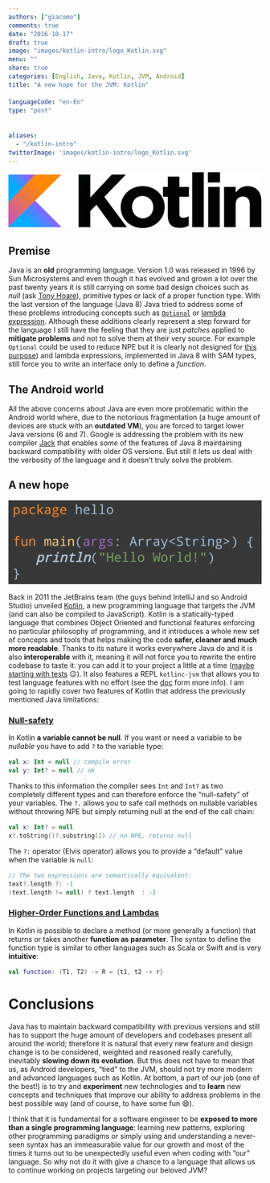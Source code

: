 ```yaml
---
authors: ["giacomo"]
comments: true
date: "2016-10-17"
draft: true
image: "images/kotlin-intro/logo_Kotlin.svg"
menu: ""
share: true
categories: [English, Java, Kotlin, JVM, Android]
title: "A new hope for the JVM: Kotlin"

languageCode: "en-En"
type: "post"


aliases: 
  - "/kotlin-intro"
twitterImage: 'images/kotlin-intro/logo_Kotlin.svg'
---
```


![Kotlin](/images/kotlin-intro/logo_Kotlin.svg)

## Premise

Java is an **old** programming language. Version 1.0 was released in 1996 by Sun Microsystems and  even though it has evolved and grown a lot over the past twenty years it is still carrying on some bad design choices such as *null* (ask [Tony Hoare](https://en.wikipedia.org/wiki/Tony_Hoare?section=3#Apologies_and_retractions)), primitive types or lack of a proper function type. With the last version of the language (Java 8) Java tried to address some of these problems introducing concepts such as [`Optional`](https://docs.oracle.com/javase/8/docs/api/java/util/Optional.html) or [lambda expression](http://docs.oracle.com/javase/tutorial/java/javaOO/lambdaexpressions.html). Although these additions clearly represent a step forward for the language I still have the feeling that they are just *patches* applied to **mitigate problems** and not to solve them at their very source. For example `Optional` could be used to reduce NPE but it is clearly not designed for [this purpose](https://twitter.com/mariofusco/status/780770300178956289)) and lambda expressions, implemented in Java 8 with SAM types, still force you to write an interface only to define a *function*.

## The Android world

All the above concerns about Java are even more problematic within the Android world where, due to the notorious fragmentation (a huge amount of devices are stuck with an **outdated VM**), you are forced to target lower Java versions (6 and 7).
Google is addressing the problem with its new compiler [Jack](https://source.android.com/source/jack.html) that enables *some* of the features of Java 8 maintaining backward compatibility with older OS versions. But still it lets us deal with the verbosity of the language and it doesn’t truly solve the problem.

## A new hope

![Kotlin Hello World!](/images/kotlin-intro/kotlin_helloworld.png)

Back in 2011 the JetBrains team (the guys behind IntelliJ and so Android Studio) unveiled [Kotlin](https://kotlinlang.org/), a new programming language that targets the JVM (and can also be compiled to JavaScript). 
Kotlin is a statically-typed language that combines Object Oriented and functional features enforcing no particular philosophy of programming, and it introduces a whole new set of concepts and tools that helps making the code **safer, cleaner and much more readable**. 
Thanks to its nature it works everywhere Java do and it is also **interoperable** with it, meaning it will not force you to rewrite the entire codebase to taste  it: you can add it to your project a little at a time ([maybe starting with tests](https://medium.com/@sergii/using-kotlin-for-tests-in-android-6d4a0c818776#.lyvd3h43x) 😉). It also features a REPL `kotlinc-jvm` that allows you to test language features with no effort (see the [doc](https://kotlinlang.org/docs/tutorials/command-line.html#running-the-repl) form more info).
I am going to rapidly cover two features of Kotlin that address the previously mentioned Java limitations:


### [Null-safety](http://kotlinlang.org/docs/reference/null-safety.html)
In Kotlin **a variable cannot be null**. If you want or need a variable to be *nullable* you have to add `?` to the variable type:
```kotlin
val x: Int = null // compile error
val y: Int? = null // ok
```
Thanks to this information the compiler sees `Int` and `Int?` as two completely different types and can therefore enforce the “null-safety” of your variables.
The `?.` allows you to safe call methods on nullable variables without throwing NPE but simply returning null at the end of the  call chain:
```kotlin
val x: Int? = null
x?.toString()?.substring(2) // no NPE, returns null
```
The `?:` operator (Elvis operator) allows you to provide a “default” value when the variable is `null`:
```kotlin
// The two expressions are semantically equivalent:
text?.length ?: -1
(text.length != null) ? text.length  : -1
```

### [Higher-Order Functions and Lambdas](https://kotlinlang.org/docs/reference/lambdas.html)
In Kotlin is possible to declare a method (or more generally a function) that returns or takes another **function as parameter**. The syntax to define the function type is similar to other languages such as Scala or Swift and is very **intuitive**:
```kotlin
val function: (T1, T2) -> R = {t1, t2 -> r}
```


# Conclusions

Java has to maintain backward compatibility with previous versions and still has to support the huge amount of developers and codebases present all around the world; therefore it is natural that every new feature and design change is to be considered, weighted and reasoned really carefully, inevitably **slowing down its evolution**. But this does not have to mean that us, as Android developers, “tied” to the JVM, should not try more modern and advanced languages such as Kotlin. At bottom, a part of our job (one of the best!) is to try and **experiment** new technologies and to **learn** new concepts and techniques that improve our ability to address problems in the best possible way (and of course, to have some fun 😄). 

I think that it is fundamental for a software engineer to be **exposed to more than a single programming language**: learning new patterns, exploring other programming paradigms or simply using and understanding a never-seen syntax has an immeasurable value for our growth and most of the times it turns out to be unexpectedly useful even when coding with ”our” language. 
So why not do it with give a chance to a language that allows us to continue working on projects targeting our beloved JVM?